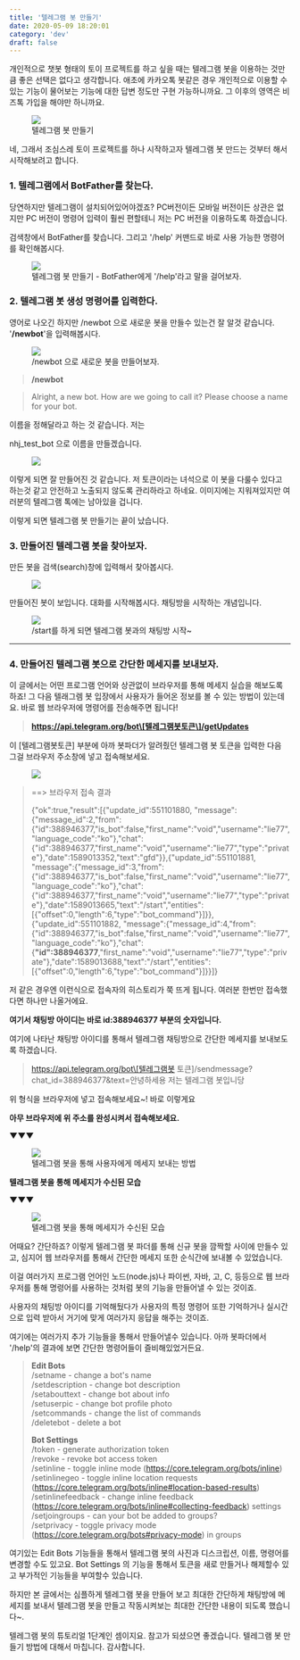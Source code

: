 ```yaml
---
title: '텔레그램 봇 만들기'
date: 2020-05-09 18:20:01
category: 'dev'
draft: false
---
```


개인적으로 챗봇 형태의 토이 프로젝트를 하고 싶을 때는 텔레그램 봇을 이용하는 것만큼 좋은 선택은 없다고 생각합니다. 애초에 카카오톡 봇같은 경우 개인적으로 이용할 수 있는 기능이 물어보는 기능에 대한 답변 정도만 구현 가능하니까요. 그 이후의 영역은 비즈톡 가입을 해야만 하니까요. 

<figure class="imageblock alignCenter" data-origin-width="0" data-origin-height="0"><span data-url="https://blog.kakaocdn.net/dn/kBW9T/btqDTG4JCOp/G4l3XcmFkk2pLX0AVe3PzK/img.png" data-lightbox="lightbox" data-alt="텔레그램 봇 만들기"><img src="https://blog.kakaocdn.net/dn/kBW9T/btqDTG4JCOp/G4l3XcmFkk2pLX0AVe3PzK/img.png" srcset="https://img1.daumcdn.net/thumb/R1280x0/?scode=mtistory2&amp;fname=https%3A%2F%2Fblog.kakaocdn.net%2Fdn%2FkBW9T%2FbtqDTG4JCOp%2FG4l3XcmFkk2pLX0AVe3PzK%2Fimg.png" data-origin-width="0" data-origin-height="0"></span><figcaption>텔레그램 봇 만들기</figcaption></figure>

네, 그래서 조심스레 토이 프로젝트를 하나 시작하고자 텔레그램 봇 만드는 것부터 해서 시작해보려고 합니다. 

### **1\. 텔레그램에서 BotFather를 찾는다.**

당연하지만 텔레그램이 설치되어있어야겠죠? PC버전이든 모바일 버전이든 상관은 없지만 PC 버전이 명령어 입력이 훨씬 편할테니 저는 PC 버전을 이용하도록 하겠습니다. 

검색창에서 BotFather를 찾습니다. 그리고 '/help' 커맨드로 바로 사용 가능한 명령어를 확인해봅시다. 

<figure class="imageblock alignCenter" data-origin-width="0" data-origin-height="0"><span data-url="https://blog.kakaocdn.net/dn/b2Ji1B/btqDWsKPNnZ/tPS6IpulrywKhtd1Tyyoj0/img.png" data-lightbox="lightbox" data-alt="텔레그램 봇 만들기 - BotFather에게 " help'라고="" 말을="" 걸어보자.'=""><img src="https://blog.kakaocdn.net/dn/b2Ji1B/btqDWsKPNnZ/tPS6IpulrywKhtd1Tyyoj0/img.png" srcset="https://img1.daumcdn.net/thumb/R1280x0/?scode=mtistory2&amp;fname=https%3A%2F%2Fblog.kakaocdn.net%2Fdn%2Fb2Ji1B%2FbtqDWsKPNnZ%2FtPS6IpulrywKhtd1Tyyoj0%2Fimg.png" data-origin-width="0" data-origin-height="0"></span><figcaption>텔레그램 봇 만들기 - BotFather에게 '/help'라고 말을 걸어보자.</figcaption></figure>

### **2\. 텔레그램 봇 생성 명령어를 입력한다.**

영어로 나오긴 하지만 /newbot 으로 새로운 봇을 만들수 있는건 잘 알것 같습니다. '**/newbot**'을 입력해봅시다.

<figure class="imageblock alignCenter" data-origin-width="0" data-origin-height="0"><span data-url="https://blog.kakaocdn.net/dn/cVhUK1/btqDVwAcNTB/z2AmTci5vayk3axk1Y1iQ0/img.png" data-lightbox="lightbox" data-alt="/newbot 으로 새로운 봇을 만들어보자."><img src="https://blog.kakaocdn.net/dn/cVhUK1/btqDVwAcNTB/z2AmTci5vayk3axk1Y1iQ0/img.png" srcset="https://img1.daumcdn.net/thumb/R1280x0/?scode=mtistory2&amp;fname=https%3A%2F%2Fblog.kakaocdn.net%2Fdn%2FcVhUK1%2FbtqDVwAcNTB%2Fz2AmTci5vayk3axk1Y1iQ0%2Fimg.png" data-origin-width="0" data-origin-height="0"></span><figcaption>/newbot 으로 새로운 봇을 만들어보자.</figcaption></figure>

> **/newbot**

> Alright, a new bot. How are we going to call it? Please choose a name for your bot.

이름을 정해달라고 하는 것 같습니다. 저는 

nhj\_test\_bot 으로 이름을 만들겠습니다. 

<figure class="imageblock alignCenter" data-origin-width="0" data-origin-height="0"><span data-url="https://blog.kakaocdn.net/dn/b5wOZm/btqDSAD3uLp/Pi5YkJemKq5I91XTEsK7WK/img.png" data-lightbox="lightbox" data-alt=""><img src="https://blog.kakaocdn.net/dn/b5wOZm/btqDSAD3uLp/Pi5YkJemKq5I91XTEsK7WK/img.png" srcset="https://img1.daumcdn.net/thumb/R1280x0/?scode=mtistory2&amp;fname=https%3A%2F%2Fblog.kakaocdn.net%2Fdn%2Fb5wOZm%2FbtqDSAD3uLp%2FPi5YkJemKq5I91XTEsK7WK%2Fimg.png" data-origin-width="0" data-origin-height="0"></span></figure>

이렇게 되면 잘 만들어진 것 같습니다. 저 토큰이라는 녀석으로 이 봇을 다룰수 있다고 하는것 같고 안전하고 노출되지 않도록 관리하라고 하네요. 이미지에는 지워져있지만 여러분의 텔레그램 톡에는 남아있을 겁니다. 

이렇게 되면 텔레그램 봇 만들기는 끝이 났습니다. 

### **3\. 만들어진 텔레그램 봇을 찾아보자.**

만든 봇을 검색(search)창에 입력해서 찾아봅시다. 

<figure class="imageblock alignCenter" data-origin-width="0" data-origin-height="0"><span data-url="https://blog.kakaocdn.net/dn/lJ7aT/btqD2wfIVQF/TYwrg3fQJjpMMpKoBuFUVk/img.png" data-lightbox="lightbox" data-alt=""><img src="https://blog.kakaocdn.net/dn/lJ7aT/btqD2wfIVQF/TYwrg3fQJjpMMpKoBuFUVk/img.png" srcset="https://img1.daumcdn.net/thumb/R1280x0/?scode=mtistory2&amp;fname=https%3A%2F%2Fblog.kakaocdn.net%2Fdn%2FlJ7aT%2FbtqD2wfIVQF%2FTYwrg3fQJjpMMpKoBuFUVk%2Fimg.png" data-origin-width="0" data-origin-height="0"></span></figure>

만들어진 봇이 보입니다. 대화를 시작해봅시다. 채팅방을 시작하는 개념입니다. 

<figure class="imageblock alignCenter" data-origin-width="0" data-origin-height="0"><span data-url="https://blog.kakaocdn.net/dn/bxmAMA/btqD2F4zr0J/KKioLPJQDEJru3giVqULSK/img.png" data-lightbox="lightbox" data-alt="/start를 하게 되면 텔레그램 봇과의 채팅방 시작~"><img src="https://blog.kakaocdn.net/dn/bxmAMA/btqD2F4zr0J/KKioLPJQDEJru3giVqULSK/img.png" srcset="https://img1.daumcdn.net/thumb/R1280x0/?scode=mtistory2&amp;fname=https%3A%2F%2Fblog.kakaocdn.net%2Fdn%2FbxmAMA%2FbtqD2F4zr0J%2FKKioLPJQDEJru3giVqULSK%2Fimg.png" data-origin-width="0" data-origin-height="0"></span><figcaption>/start를 하게 되면 텔레그램 봇과의 채팅방 시작~</figcaption></figure>

* * *

### **4\. 만들어진 텔레그램 봇으로 간단한 메세지를 보내보자.**

이 글에서는 어떤 프로그램 언어와 상관없이 브라우저를 통해 메세지 실습을 해보도록 하죠! 그 다음 텔래그렘 봇 입장에서 사용자가 들어온 정보를 볼 수 있는 방법이 있는데요. 바로 웹 브라우저에 명령어를 전송해주면 됩니다! 

> **https://api.telegram.org/bot\[텔레그램봇토큰\]/getUpdates**

이 \[텔레그램봇토큰\] 부분에 아까 봇파더가 알려줬던 텔레그램 봇 토큰을 입력한 다음 그걸 브라우저 주소창에 넣고 접속해보세요. 

<figure class="imageblock alignCenter" data-origin-width="0" data-origin-height="0"><span data-url="https://blog.kakaocdn.net/dn/rcv07/btqD2GvE0BS/iHuFIaakpJe5V5yqu4QrKK/img.png" data-lightbox="lightbox" data-alt=""><img src="https://blog.kakaocdn.net/dn/rcv07/btqD2GvE0BS/iHuFIaakpJe5V5yqu4QrKK/img.png" srcset="https://img1.daumcdn.net/thumb/R1280x0/?scode=mtistory2&amp;fname=https%3A%2F%2Fblog.kakaocdn.net%2Fdn%2Frcv07%2FbtqD2GvE0BS%2FiHuFIaakpJe5V5yqu4QrKK%2Fimg.png" data-origin-width="0" data-origin-height="0"></span></figure>

> \==> 브라우저 접속 결과  
>   
> {"ok":true,"result":\[{"update\_id":551101880, "message":{"message\_id":2,"from":{"id":388946377,"is\_bot":false,"first\_name":"void","username":"lie77","language\_code":"ko"},"chat":{"id":388946377,"first\_name":"void","username":"lie77","type":"private"},"date":1589013352,"text":"gfd"}},{"update\_id":551101881, "message":{"message\_id":3,"from":{"id":388946377,"is\_bot":false,"first\_name":"void","username":"lie77","language\_code":"ko"},"chat":{"id":388946377,"first\_name":"void","username":"lie77","type":"private"},"date":1589013665,"text":"/start","entities":\[{"offset":0,"length":6,"type":"bot\_command"}\]}},{"update\_id":551101882, "message":{"message\_id":4,"from":{"id":388946377,"is\_bot":false,"first\_name":"void","username":"lie77","language\_code":"ko"},"chat":{**"id":388946377**,"first\_name":"void","username":"lie77","type":"private"},"date":1589013688,"text":"/start","entities":\[{"offset":0,"length":6,"type":"bot\_command"}\]}}\]}

저 같은 경우엔 이런식으로 접속자의 히스토리가 쭉 뜨게 됩니다. 여러분 한번만 접속했다면 하나만 나올거에요. 

**여기서 채팅방 아이디는 바로 id:388946377 부분의 숫자입니다.**

여기에 나타난 채팅방 아이디를 통해서 텔레그램 채팅방으로 간단한 메세지를 보내보도록 하겠습니다. 

> https://api.telegram.org/bot\[텔레그램봇 토큰\]/sendmessage?chat\_id=388946377&text=안녕하세용 저는 텔레그램 봇입니당

위 형식을 브라우저에 넣고 접속해보세요~! 바로 이렇게요

**아무 브라우저에 위 주소를 완성시켜서 접속해보세요.**

**▼▼▼**

<figure class="imageblock alignCenter" data-origin-width="0" data-origin-height="0"><span data-url="https://blog.kakaocdn.net/dn/Uw1cK/btqD2GJaHkL/lSQkeJ2nVIOLlh04BDLbuk/img.png" data-lightbox="lightbox" data-alt="텔레그램 봇을 통해 사용자에게 메세지 보내는 방법"><img src="https://blog.kakaocdn.net/dn/Uw1cK/btqD2GJaHkL/lSQkeJ2nVIOLlh04BDLbuk/img.png" srcset="https://img1.daumcdn.net/thumb/R1280x0/?scode=mtistory2&amp;fname=https%3A%2F%2Fblog.kakaocdn.net%2Fdn%2FUw1cK%2FbtqD2GJaHkL%2FlSQkeJ2nVIOLlh04BDLbuk%2Fimg.png" data-origin-width="0" data-origin-height="0"></span><figcaption>텔레그램 봇을 통해 사용자에게 메세지 보내는 방법</figcaption></figure>

**텔레그램 봇을 통해 메세지가 수신된 모습**

**▼▼▼**

<figure class="imageblock alignCenter" data-origin-width="0" data-origin-height="0"><span data-url="https://blog.kakaocdn.net/dn/lzUmc/btqD2HnLX1X/m80KKkB9UEy5XF1lOCGDa1/img.png" data-lightbox="lightbox" data-alt="텔레그램 봇을 통해 메세지가 수신된 모습"><img src="https://blog.kakaocdn.net/dn/lzUmc/btqD2HnLX1X/m80KKkB9UEy5XF1lOCGDa1/img.png" srcset="https://img1.daumcdn.net/thumb/R1280x0/?scode=mtistory2&amp;fname=https%3A%2F%2Fblog.kakaocdn.net%2Fdn%2FlzUmc%2FbtqD2HnLX1X%2Fm80KKkB9UEy5XF1lOCGDa1%2Fimg.png" data-origin-width="0" data-origin-height="0"></span><figcaption>텔레그램 봇을 통해 메세지가 수신된 모습</figcaption></figure>

어때요? 간단하죠? 이렇게 텔레그램 봇 파더를 통해 신규 봇을 깜짝할 사이에 만들수 있고, 심지어 웹 브라우저를 통해서 간단한 메세지 또한 순식간에 보내볼 수 있었습니다. 

이걸 여러가지 프로그램 언어인 노드(node.js)나 파이썬, 자바, 고, C, 등등으로 웹 브라우저를 통해 명령어를 사용하는 것처럼 봇의 기능을 만들어낼 수 있는 것이죠. 

사용자의 채팅방 아이디를 기억해뒀다가 사용자의 특정 명령어 또한 기억하거나 실시간으로 입력 받아서 거기에 맞게 여러가지 응답을 해주는 것이죠. 

여기에는 여러가지 추가 기능들을 통해서 만들어낼수 있습니다. 아까 봇파더에서 '/help'의 결과에 보면 간단한 명령어들이 즐비해있었거든요. 

> **Edit Bots**  
> /setname - change a bot's name  
> /setdescription - change bot description  
> /setabouttext - change bot about info  
> /setuserpic - change bot profile photo  
> /setcommands - change the list of commands  
> /deletebot - delete a bot  
>   
> **Bot Settings**  
> /token - generate authorization token  
> /revoke - revoke bot access token  
> /setinline - toggle inline mode (https://core.telegram.org/bots/inline)  
> /setinlinegeo - toggle inline location requests (https://core.telegram.org/bots/inline#location-based-results) /setinlinefeedback - change inline feedback (https://core.telegram.org/bots/inline#collecting-feedback) settings  
> /setjoingroups - can your bot be added to groups?  
> /setprivacy - toggle privacy mode (https://core.telegram.org/bots#privacy-mode) in groups

여기있는 Edit Bots 기능들을 통해서 텔레그램 봇의 사진과 디스크립션, 이름, 명령어를 변경할 수도 있고요. Bot Settings 의 기능을 통해서 토큰을 새로 만들거나 해제할수 있고 부가적인 기능들을 부여할수 있습니다. 

하지만 본 글에서는 심플하게 텔레그램 봇을 만들어 보고 최대한 간단하게 채팅방에 메세지를 보내서 텔레그램 봇을 만들고 작동시켜보는 최대한 간단한 내용이 되도록 했습니다~. 

텔레그램 봇의 튜토리얼 1단계인 셈이지요. 참고가 되셨으면 좋겠습니다. 텔레그램 봇 만들기 방법에 대해서 마칩니다. 감사합니다.

